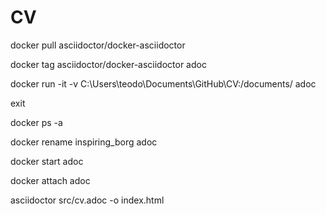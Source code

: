 # CV

docker pull asciidoctor/docker-asciidoctor

docker tag asciidoctor/docker-asciidoctor adoc

docker run -it -v C:\Users\teodo\Documents\GitHub\CV:/documents/ adoc

exit

docker ps -a

docker rename inspiring_borg adoc

docker start adoc

docker attach adoc

asciidoctor src/cv.adoc -o index.html
